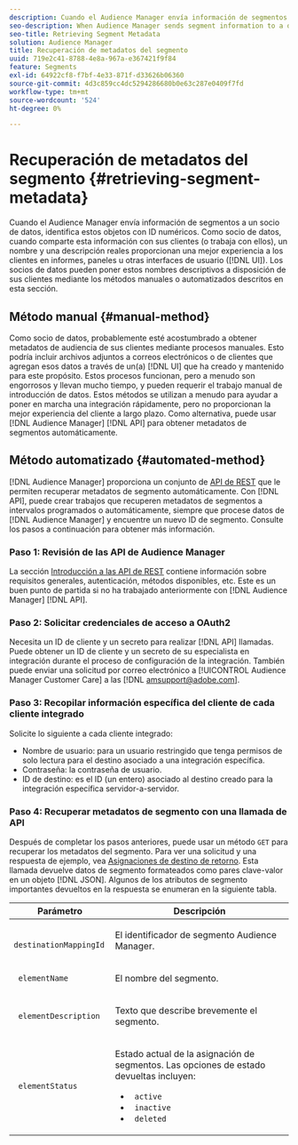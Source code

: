 ```yaml
---
description: Cuando el Audience Manager envía información de segmentos a un socio de datos, identifica estos objetos con ID numéricos. Como socio de datos, cuando comparte esta información con sus clientes (o trabaja con ellos mismos), un nombre y una descripción reales proporcionan una mejor experiencia a los clientes en informes, paneles u otras interfaces de usuario (IU). Los socios de datos pueden poner estos nombres descriptivos a disposición de sus clientes mediante los métodos manuales o automatizados descritos en esta sección.
seo-description: When Audience Manager sends segment information to a data partner, it identifies these objects with numeric IDs. As a data partner, when you share this information with your customers (or work with it yourself), an actual name and description provide a better experience for customers in reports, dashboards, or other user interfaces (UI). Data partners can make these friendly names available to their customers with either the manual or automated methods described in this section.
seo-title: Retrieving Segment Metadata
solution: Audience Manager
title: Recuperación de metadatos del segmento
uuid: 719e2c41-8788-4e8a-967a-e367421f9f84
feature: Segments
exl-id: 64922cf8-f7bf-4e33-871f-d33626b06360
source-git-commit: 4d3c859cc4dc5294286680b0e63c287e0409f7fd
workflow-type: tm+mt
source-wordcount: '524'
ht-degree: 0%

---
```


# Recuperación de metadatos del segmento {#retrieving-segment-metadata}

Cuando el Audience Manager envía información de segmentos a un socio de datos, identifica estos objetos con ID numéricos. Como socio de datos, cuando comparte esta información con sus clientes (o trabaja con ellos), un nombre y una descripción reales proporcionan una mejor experiencia a los clientes en informes, paneles u otras interfaces de usuario ([!DNL UI]). Los socios de datos pueden poner estos nombres descriptivos a disposición de sus clientes mediante los métodos manuales o automatizados descritos en esta sección.

## Método manual {#manual-method}

Como socio de datos, probablemente esté acostumbrado a obtener metadatos de audiencia de sus clientes mediante procesos manuales. Esto podría incluir archivos adjuntos a correos electrónicos o de clientes que agregan esos datos a través de un(a) [!DNL UI] que ha creado y mantenido para este propósito. Estos procesos funcionan, pero a menudo son engorrosos y llevan mucho tiempo, y pueden requerir el trabajo manual de introducción de datos. Estos métodos se utilizan a menudo para ayudar a poner en marcha una integración rápidamente, pero no proporcionan la mejor experiencia del cliente a largo plazo. Como alternativa, puede usar [!DNL Audience Manager] [!DNL API] para obtener metadatos de segmentos automáticamente.

## Método automatizado {#automated-method}

[!DNL Audience Manager] proporciona un conjunto de [API de REST](../../api/rest-api-main/rest-api-main.md) que le permiten recuperar metadatos de segmento automáticamente. Con [!DNL API], puede crear trabajos que recuperen metadatos de segmentos a intervalos programados o automáticamente, siempre que procese datos de [!DNL Audience Manager] y encuentre un nuevo ID de segmento. Consulte los pasos a continuación para obtener más información.

### Paso 1: Revisión de las API de Audience Manager

La sección [Introducción a las API de REST](../../api/rest-api-main/aam-api-getting-started.md) contiene información sobre requisitos generales, autenticación, métodos disponibles, etc. Este es un buen punto de partida si no ha trabajado anteriormente con [!DNL Audience Manager] [!DNL API].

### Paso 2: Solicitar credenciales de acceso a OAuth2

Necesita un ID de cliente y un secreto para realizar [!DNL API] llamadas. Puede obtener un ID de cliente y un secreto de su especialista en integración durante el proceso de configuración de la integración. También puede enviar una solicitud por correo electrónico a [!UICONTROL Audience Manager Customer Care] a las [!DNL amsupport@adobe.com].

### Paso 3: Recopilar información específica del cliente de cada cliente integrado

Solicite lo siguiente a cada cliente integrado:

* Nombre de usuario: para un usuario restringido que tenga permisos de solo lectura para el destino asociado a una integración específica.
* Contraseña: la contraseña de usuario.
* ID de destino: es el ID (un entero) asociado al destino creado para la integración específica servidor-a-servidor.

### Paso 4: Recuperar metadatos de segmento con una llamada de API

Después de completar los pasos anteriores, puede usar un método `GET` para recuperar los metadatos del segmento. Para ver una solicitud y una respuesta de ejemplo, vea [Asignaciones de destino de retorno](../../api/rest-api-main/aam-api-destinations/aam-api-retrieve-destinations.md#return-dest-mappings). Esta llamada devuelve datos de segmento formateados como pares clave-valor en un objeto [!DNL JSON]. Algunos de los atributos de segmento importantes devueltos en la respuesta se enumeran en la siguiente tabla.

<table id="table_446384AE9A36408A9C570CB7DB72C3D6"> 
 <thead> 
  <tr> 
   <th colname="col1" class="entry"> Parámetro </th> 
   <th colname="col2" class="entry"> Descripción </th> 
  </tr> 
 </thead>
 <tbody> 
  <tr> 
   <td colname="col1"> <p> <code> destinationMappingId</code> </p> </td> 
   <td colname="col2"> <p>El identificador de segmento <span class="keyword"> Audience Manager</span>. </p> </td> 
  </tr> 
  <tr> 
   <td colname="col1"> <p> <code> elementName</code> </p> </td> 
   <td colname="col2"> <p>El nombre del segmento. </p> </td> 
  </tr> 
  <tr> 
   <td colname="col1"> <p> <code> elementDescription</code> </p> </td> 
   <td colname="col2"> <p>Texto que describe brevemente el segmento. </p> </td> 
  </tr> 
  <tr> 
   <td colname="col1"> <p> <code> elementStatus</code> </p> </td> 
   <td colname="col2"> <p>Estado actual de la asignación de segmentos. Las opciones de estado devueltas incluyen: </p> 
    <ul id="ul_BA3A1F5A773D4ECD9A1A3A1118BDDA8A"> 
     <li id="li_A12B858BD0AD4F35BCD50A4D113D86FF"> <code> active</code> </li> 
     <li id="li_98C04A861C2D4364B5FBD24498E8E9C5"> <code> inactive</code> </li> 
     <li id="li_1913A10948894FF3B507C0A3FE775CC1"> <code> deleted</code> </li> 
    </ul> </td> 
  </tr> 
 </tbody> 
</table>
